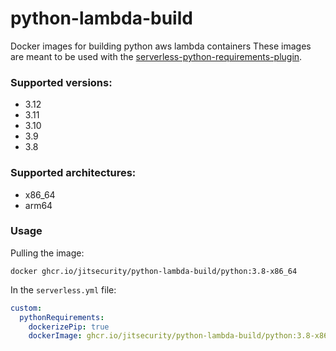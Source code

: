 # python-lambda-build
Docker images for building python aws lambda containers
These images are meant to be used with the 
[serverless-python-requirements-plugin](https://www.serverless.com/plugins/serverless-python-requirements).

### Supported versions:
- 3.12
- 3.11
- 3.10
- 3.9
- 3.8
### Supported architectures:
- x86_64
- arm64

### Usage
Pulling the image:
```shell
docker ghcr.io/jitsecurity/python-lambda-build/python:3.8-x86_64
```

In the `serverless.yml` file:
```yaml
custom:
  pythonRequirements:
    dockerizePip: true
    dockerImage: ghcr.io/jitsecurity/python-lambda-build/python:3.8-x86_64
```
